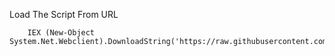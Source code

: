 Load The Script From URL

        IEX (New-Object System.Net.Webclient).DownloadString('https://raw.githubusercontent.com/DanielRTeixeira/Utils/master/Security/VerifySignatures.ps1')
